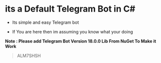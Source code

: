 # its a Default Telegram Bot in C#
 
 -  Its simple and easy Telegram bot 
 
 - If You are here then im assuming you know what your doing 
 
 
 
**Note : Please add Telegram Bot Version 18.0.0 Lib From NuGet To Make it Work**


> ALM7SHSH
